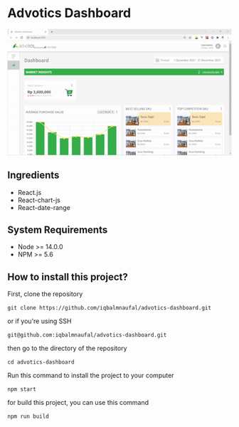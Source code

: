 # Advotics Dashboard

![](https://github.com/iqbalmnaufal/advotics-dashboard/blob/main/src/assets/demo.gif)

## Ingredients

- React.js
- React-chart-js
- React-date-range

## System Requirements
- Node >= 14.0.0
- NPM >= 5.6

## How to install this project?

First, clone the repository
```
git clone https://github.com/iqbalmnaufal/advotics-dashboard.git
```
or if you're using SSH
```
git@github.com:iqbalmnaufal/advotics-dashboard.git
```
then go to the directory of the repository
```
cd advotics-dashboard
```
Run this command to install the project to your computer
```
npm start
```
for build this project, you can use this command
```
npm run build
```
